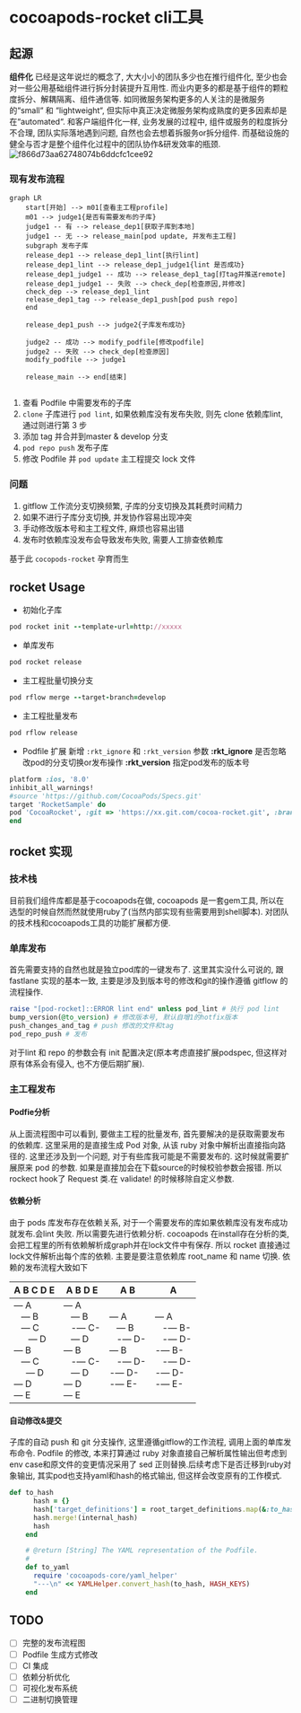 # cocoapods-rocket cli工具

<link rel="stylesheet" href="https://cdn.jsdelivr.net/npm/@glorious/demo/dist/gdemo.min.css">
<script src="https://cdn.jsdelivr.net/npm/@glorious/demo/dist/gdemo.min.js"></script>

<script>
const gdemo = new GDemo('[data-demo-container]');

const code = 'console.log("Hello World!");'

const highlightedCode = Prism.highlight(
  code,
  Prism.languages.javascript,
  'javascript'
);

gdemo
  .openApp('editor', { minHeight: '400px', windowTitle: 'demo.js' })
  .write(highlightedCode, { onCompleteDelay: 2000 })
  .openApp('terminal', { minHeight: '400px', promptString: '$' })
  .command('node ./demo')
  .respond('Hello World!')
  .command('')
  .end();
</script>
## 起源
**组件化** 已经是这年说烂的概念了, 大大小小的团队多少也在推行组件化, 至少也会对一些公用基础组件进行拆分封装提升互用性. 而业内更多的都是基于组件的颗粒度拆分、解耦隔离、组件通信等. 如同微服务架构更多的人关注的是微服务的“small“ 和 “lightweight“, 但实际中真正决定微服务架构成熟度的更多因素却是在“automated“. 和客户端组件化一样, 业务发展的过程中, 组件或服务的粒度拆分不合理, 团队实际落地遇到问题, 自然也会去想着拆服务or拆分组件. 而基础设施的健全与否才是整个组件化过程中的团队协作&研发效率的瓶颈. 
![f866d73aa62748074b6ddcfc1cee92](media/15620360952905/f866d73aa62748074b6ddcfc1cee92c1.png)


### 现有发布流程

```mermaid
graph LR
    start[开始] --> m01[查看主工程profile]
    m01 --> judge1{是否有需要发布的子库}
    judge1 -- 有 --> release_dep1[获取子库到本地]
    judge1 -- 无 --> release_main[pod update, 并发布主工程]
    subgraph 发布子库
    release_dep1 --> release_dep1_lint[执行lint]
    release_dep1_lint --> release_dep1_judge1{lint 是否成功}
    release_dep1_judge1 -- 成功 --> release_dep1_tag[打tag并推送remote]
    release_dep1_judge1 -- 失败 --> check_dep[检查原因,并修改]
    check_dep --> release_dep1_lint
    release_dep1_tag --> release_dep1_push[pod push repo]
    end
    
    release_dep1_push --> judge2{子库发布成功}
    
    judge2 -- 成功 --> modify_podfile[修改podfile]
    judge2 -- 失败 --> check_dep[检查原因]
    modify_podfile --> judge1
    
    release_main --> end[结束]
    
```


1. 查看 Podfile 中需要发布的子库
2. `clone` 子库进行 `pod lint`, 如果依赖库没有发布失败, 则先 clone 依赖库lint, 通过则进行第 3 步
3. 添加 tag 并合并到master & develop 分支
4. `pod repo push` 发布子库
5. 修改 Podfile 并 `pod update` 主工程提交 lock 文件

### 问题
1. gitflow 工作流分支切换频繁, 子库的分支切换及其耗费时间精力
2. 如果不进行子库分支切换, 并发协作容易出现冲突
3. 手动修改版本号和主工程文件, 麻烦也容易出错
4. 发布时依赖库没发布会导致发布失败, 需要人工排查依赖库

基于此 `cocopods-rocket` 孕育而生
## rocket Usage

- 初始化子库
```ruby
pod rocket init --template-url=http://xxxxx
```

- 单库发布
```ruby
pod rocket release
```

- 主工程批量切换分支
```ruby
pod rflow merge --target-branch=develop
```

- 主工程批量发布
``` ruby
pod rflow release
```

- Podfile 扩展
新增 `:rkt_ignore` 和 `:rkt_version` 参数
**:rkt_ignore** 是否忽略改pod的分支切换or发布操作
**:rkt_version** 指定pod发布的版本号
```ruby
platform :ios, '8.0'
inhibit_all_warnings!
#source 'https://github.com/CocoaPods/Specs.git'
target 'RocketSample' do
pod 'CocoaRocket', :git => 'https://xx.git.com/cocoa-rocket.git', :branch => 'develop', :rkt_ignore => true, :rkt_version = '2.1.0'
end
```

## rocket 实现
### 技术栈
目前我们组件库都是基于cocoapods在做, cocoapods 是一套gem工具, 所以在选型的时候自然而然就使用ruby了(当然内部实现有些需要用到shell脚本). 对团队的技术栈和cocoapods工具的功能扩展都方便.
### 单库发布
首先需要支持的自然也就是独立pod库的一键发布了. 这里其实没什么可说的, 跟 fastlane 实现的基本一致, 主要是涉及到版本号的修改和git的操作遵循 gitflow 的流程操作.

```ruby
raise "[pod-rocket]::ERROR lint end" unless pod_lint # 执行 pod lint
bump_version(@to_version) # 修改版本号, 默认自增1的hotfix版本
push_changes_and_tag # push 修改的文件和tag
pod_repo_push # 发布
```
对于lint 和 repo 的参数会有 init 配置决定(原本考虑直接扩展podspec, 但这样对原有体系会有侵入, 也不方便后期扩展).
### 主工程发布

#### Podfie分析
从上面流程图中可以看到, 要做主工程的批量发布, 首先要解决的是获取需要发布的依赖库. 这里采用的是直接生成 Pod 对象, 从该 ruby 对象中解析出直接指向路径的.
这里还涉及到一个问题, 对于有些库我可能是不需要发布的. 这时候就需要扩展原来 pod 的参数. 如果是直接加会在下载source的时候校验参数会报错. 所以 rockect hook了 Request 类.在 validate! 的时候移除自定义参数.

#### 依赖分析
由于 pods 库发布存在依赖关系, 对于一个需要发布的库如果依赖库没有发布成功就发布.会lint 失败. 所以需要先进行依赖分析. 
cocoapods 在install存在分析的类, 会把工程里的所有依赖解析成graph并在lock文件中有保存.
所以 rocket 直接通过lock文件解析出每个库的依赖. 主要是要注意依赖库 root_name 和 name 切换.
依赖的发布流程大致如下

| A B C D E | A B D E | A B | A |
| --- | --- | --- | --- |
| <div>— A</div><div>   — B</div><div>   — C</div><div>      — D</div><div>— B</div><div>   — C</div><div>     — D</div><div>— D</div><div>— E</div> |  <div>— A</div> <div>   — B</div><div>   -— C-</div><div>   — D</div><div>— B</div><div>   -— C-</div><div>   — D</div><div>— D</div><div>— E</div> | <div>— A</div><div>   — B</div><div>   -— D-</div><div>— B</div><div>   -— D-</div><div>-— D-</div><div>-— E-</div> |  <div>— A</div><div>   -— B-</div><div>   -— D-</div><div>-— B-</div><div>   -— D-</div><div>-— D-</div><div>-— E-</div> |

#### 自动修改&提交
子库的自动 push 和 git 分支操作, 这里遵循gitflow的工作流程, 调用上面的单库发布命令. 
Podfile 的修改, 本来打算通过 ruby 对象直接自己解析属性输出但考虑到 env case和原文件的变更情况采用了 sed 正则替换.后续考虑下是否迁移到ruby对象输出, 其实pod也支持yaml和hash的格式输出, 但这样会改变原有的工作模式.

```ruby
def to_hash
      hash = {}
      hash['target_definitions'] = root_target_definitions.map(&:to_hash)
      hash.merge!(internal_hash)
      hash
    end

    # @return [String] The YAML representation of the Podfile.
    #
    def to_yaml
      require 'cocoapods-core/yaml_helper'
      "---\n" << YAMLHelper.convert_hash(to_hash, HASH_KEYS)
    end
```
## TODO
- [ ] 完整的发布流程图
- [ ] Podfile 生成方式修改
- [ ] CI 集成
- [ ] 依赖分析优化
- [ ] 可视化发布系统
- [ ] 二进制切换管理
